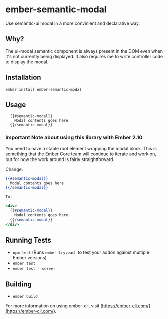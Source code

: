 # ember-semantic-modal

Use semantic-ui modal in a more convinient and declarative way.

## Why?

The ui-modal semantic component is always present in the DOM even when it's not currently being displayed. It also requires me to write controller code to display the modal.

## Installation

  `ember install ember-semantic-modal`

## Usage

```
  {{#semantic-modal}}
    Modal contents goes here
  {{/semantic-modal}}
```

### Important Note about using this library with Ember 2.10

You need to have a stable root element wrapping the modal block. This is something that the Ember Core team will continue to iterate and work on, but for now the work around is fairly straightforward.

Change:

```hbs
{{#semantic-modal}}
  Modal contents goes here
{{/semantic-modal}}

To:

<div>
  {{#semantic-modal}}
    Modal contents goes here
  {{/semantic-modal}}
</div>
```

## Running Tests

* `npm test` (Runs `ember try:each` to test your addon against multiple Ember versions)
* `ember test`
* `ember test --server`

## Building

* `ember build`

For more information on using ember-cli, visit [https://ember-cli.com/](https://ember-cli.com/).
